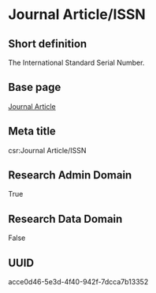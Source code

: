 # Journal Article/ISSN
## Short definition
The International Standard Serial Number.
## Base page
[Journal Article](https://github.com/EuroCRIS/CASRAI-Dictionairies/blob/main/Objects/Journal%20Article.md)
## Meta title
csr:Journal Article/ISSN
## Research Admin Domain
True
## Research Data Domain
False
## UUID
acce0d46-5e3d-4f40-942f-7dcca7b13352
